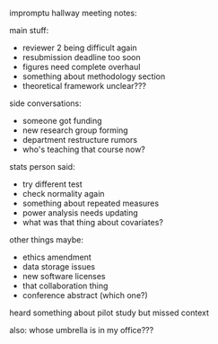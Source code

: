 impromptu hallway meeting notes:

main stuff:
- reviewer 2 being difficult again
- resubmission deadline too soon
- figures need complete overhaul
- something about methodology section
- theoretical framework unclear???

side conversations:
- someone got funding
- new research group forming
- department restructure rumors
- who's teaching that course now?

stats person said:
- try different test
- check normality again
- something about repeated measures
- power analysis needs updating
- what was that thing about covariates?

other things maybe:
- ethics amendment
- data storage issues
- new software licenses
- that collaboration thing
- conference abstract (which one?)

heard something about pilot study but missed context

also: whose umbrella is in my office??? 
